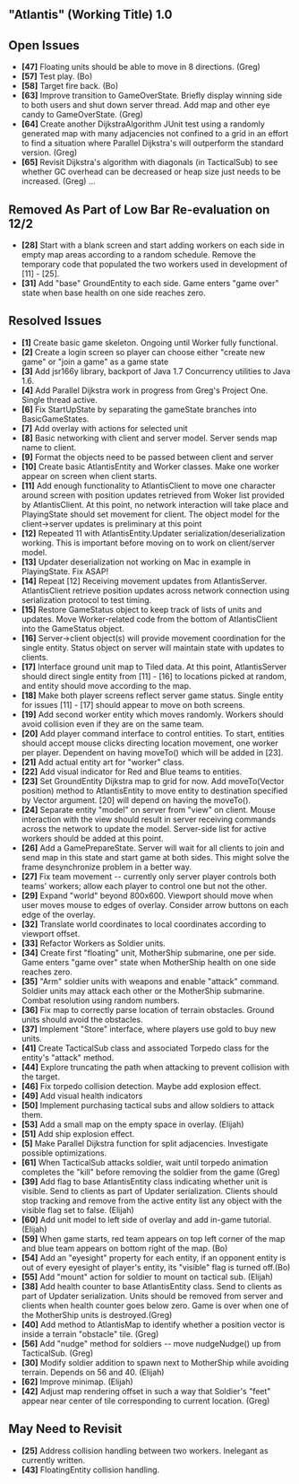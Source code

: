 "Atlantis" (Working Title) 1.0
------------------------------

Open Issues
-----------
	

- **[47]** Floating units should be able to move in 8 directions. (Greg)	  
- **[57]** Test play. (Bo)
- **[58]** Target fire back. (Bo)
- **[63]** Improve transition to GameOverState. Briefly display winning side to both users and shut down server thread.
           Add map and other eye candy to GameOverState. (Greg)
- **[64]** Create another DijkstraAlgorithm JUnit test using a randomly generated map with many adjacencies not confined
           to a grid in an effort to find a situation where Parallel Dijkstra's will outperform the standard version. (Greg)
- **[65]** Revisit Dijkstra's algorithm with diagonals (in TacticalSub) to see whether GC overhead can be decreased or
           heap size just needs to be increased. (Greg)
...
 

Removed As Part of Low Bar Re-evaluation on 12/2
------------------------------------------------
- **[28]** Start with a blank screen and start adding workers on each side in empty map areas according 
           to a random schedule. Remove the temporary code that populated the two workers used in development of
           [11] - [25].
- **[31]** Add "base" GroundEntity to each side. Game enters "game over" state when base health on one side 
		   reaches zero.


Resolved Issues 
---------------
- **[1]** Create basic game skeleton. Ongoing until Worker fully functional.
- **[2]** Create a login screen so player can choose either "create new game" or "join a game" as a game state
- **[3]** Add jsr166y library, backport of Java 1.7 Concurrency utilities to Java 1.6. 
- **[4]** Add Parallel Dijkstra work in progress from Greg's Project One. Single thread active.
- **[6]** Fix StartUpState by separating the gameState branches into BasicGameStates.
- **[7]** Add overlay with actions for selected unit
- **[8]** Basic networking with client and server model. Server sends map name to client.
- **[9]** Format the objects need to be passed between client and server
- **[10]** Create basic AtlantisEntity and Worker classes. Make one worker appear on screen when
           client starts.
- **[11]** Add enough functionality to AtlantisClient to move one character around screen with position
           updates retrieved from Woker list provided by AtlantisClient. At this point, no network
           interaction will take place and PlayingState should set movement for client. The object
           model for the client->server updates is preliminary at this point
- **[12]** Repeated 11 with AtlantisEntity.Updater serialization/deserialization working. This is important
           before moving on to work on client/server model.
- **[13]** Updater deserialization not working on Mac in example in PlayingState. Fix ASAP! 
- **[14]** Repeat [12] Receiving movement updates from AtlantisServer. AtlantisClient retrieve position updates 
	       across network connection using serialization protocol to test timing.
- **[15]** Restore GameStatus object to keep track of lists of units and updates. Move Worker-related
           code from the bottom of AtlantisClient into the GameStatus object.
- **[16]** Server->client object(s) will provide movement coordination for the single entity. Status object on
		   server will maintain state with updates to clients.
- **[17]** Interface ground unit map to Tiled data. At this point, AtlantisServer should direct
		   single entity from [11] - [16] to locations picked at random, and entity should move
		   according to the map.
- **[18]** Make both player screens reflect server game status. Single entity for issues [11] - [17] 
		   should appear to move on both screens.
- **[19]** Add second worker entity which moves randomly. Workers should avoid collision even if they 
		   are on the same team.
- **[20]** Add player command interface to control entities. To start, entities should accept mouse 
		   clicks directing location movement, one worker per player. Dependent on having moveTo()
		   which will be added in [23].
- **[21]** Add actual entity art for "worker" class.
- **[22]** Add visual indicator for Red and Blue teams to entities.
- **[23]** Set GroundEntity Dijkstra map to grid for now. Add moveTo(Vector position) method
           to AtlantisEntity to move entity to destination specified by Vector argument. [20] will 
           depend on having the moveTo().
- **[24]** Separate entity "model" on server from "view" on client. Mouse interaction with the view should 
           result in server receiving commands across the network to update the model. Server-side list for
           active workers should be added at this point.
- **[26]** Add a GamePrepareState. Server will wait for all clients to join and send map in this state 
		   and start game at both sides. This might solve the frame desynchronize problem in a better way.
- **[27]** Fix team movement -- currently only server player controls both teams' workers;
		   allow each player to control one but not the other.
- **[29]** Expand "world" beyond 800x600. Viewport should move when user moves mouse to edges of
           overlay. Consider arrow buttons on each edge of the overlay.
- **[32]** Translate world coordinates to local coordinates according to viewport offset. 
- **[33]** Refactor Workers as Soldier units.
- **[34]** Create first "floating" unit, MotherShip submarine, one per side. Game enters "game over" state when
           MotherShip health on one side reaches zero.
- **[35]** "Arm" soldier units with weapons and enable "attack" command. Soldier units may attack each other or
           the MotherShip submarine. Combat resolution using random numbers.
- **[36]** Fix map to correctly parse location of terrain obstacles. Ground units should avoid the obstacles.
- **[37]** Implement "Store" interface, where players use gold to buy new units.
- **[41]** Create TacticalSub class and associated Torpedo class for the entity's "attack" method.
- **[44]** Explore truncating the path when attacking to prevent collision with the target.
- **[46]** Fix torpedo collision detection. Maybe add explosion effect.
- **[49]** Add visual health indicators	
- **[50]** Implement purchasing tactical subs and allow soldiers to attack them.
- **[53]** Add a small map on the empty space in overlay. (Elijah)
- **[51]** Add ship explosion effect.
- **[5]**  Make Parallel Dijkstra function for split adjacencies. Investigate possible optimizations.
- **[61]** When TacticalSub attacks soldier, wait until torpedo animation completes the "kill" before removing the soldier
           from the game (Greg)
- **[39]** Add flag to base AtlantisEntity class indicating whether unit is visible. Send to clients as part of
           Updater serialization. Clients should stop tracking and remove from the active entity list any object
           with the visible flag set to false. (Elijah)
- **[60]** Add unit model to left side of overlay and add in-game tutorial. (Elijah)
- **[59]** When game starts, red team appears on top left corner of the map and blue team appears on bottom right of the map. (Bo)
- **[54]** Add an "eyesight" property for each entity, if an opponent entity
		   is out of every eyesight of player's entity, its "visible" flag is turned off.(Bo)
- **[55]** Add "mount" action for soldier to mount on tactical sub. (Elijah)
- **[38]** Add health counter to base AtlantisEntity class. Send to clients as part of Updater serialization. Units
           should be removed from server and clients when health counter goes below zero. Game is over when one of
           the MotherShip units is destroyed.(Greg)
- **[40]** Add method to AtlantisMap to identify whether a position vector is inside a terrain
           "obstacle" tile. (Greg)
- **[56]** Add "nudge" method for soldiers -- move nudgeNudge() up from TacticalSub. (Greg)
- **[30]** Modify soldier addition to spawn next to MotherShip while avoiding terrain. Depends on 56 and 40. (Elijah)
- **[62]** Improve minimap. (Elijah)
- **[42]** Adjust map rendering offset in such a way that Soldier's "feet" appear near center of tile corresponding to
           current location. (Greg)


May Need to Revisit
-------------------

- **[25]** Address collision handling between two workers. Inelegant as currently written.
- **[43]** FloatingEntity collision handling. 
